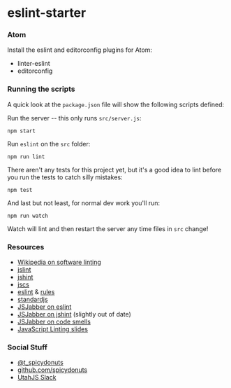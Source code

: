 # eslint-starter

### Atom
Install the eslint and editorconfig plugins for Atom:
* linter-eslint
* editorconfig


### Running the scripts
A quick look at the `package.json` file will show the following scripts defined:

Run the server -- this only runs `src/server.js`:

    npm start

Run `eslint` on the `src` folder:

    npm run lint

There aren't any tests for this project yet, but it's a good idea to lint before you run the tests to catch silly mistakes:

    npm test

And last but not least, for normal dev work you'll run:

    npm run watch

Watch will lint and then restart the server any time files in `src` change!


### Resources
* [Wikipedia on software linting](https://en.wikipedia.org/wiki/Lint_%28software%29)
* [jslint](http://jslint.com/)
* [jshint](http://jshint.com/)
* [jscs](http://jscs.info/)
* [eslint](http://eslint.org/) & [rules](http://eslint.org/docs/rules/)
* [standardjs](http://standardjs.com/)
* [JSJabber on eslint](https://devchat.tv/js-jabber/162-jsj-eslint-with-jamund-ferguson)
* [JSJabber on jshint](https://devchat.tv/js-jabber/082-jsj-jshint-with-anton-kovalyov) (slightly out of date)
* [JSJabber on code smells](https://devchat.tv/js-jabber/188-jsj-javascript-code-smells-with-elijah-manor)
* [JavaScript Linting slides](http://slides.com/spicydonuts/lint/fullscreen)


### Social Stuff
* [@t_spicydonuts](https://twitter.com/t_spicydonuts)
* [github.com/spicydonuts](https://github.com/spicydonuts)
* [UtahJS Slack](http://slack.utahjavascript.com/)

